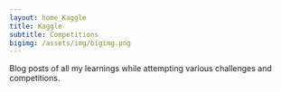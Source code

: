 ```yaml
---
layout: home_Kaggle
title: Kaggle
subtitle: Competitions
bigimg: /assets/img/bigimg.png
---
```


Blog posts of all my learnings while attempting various challenges and competitions.